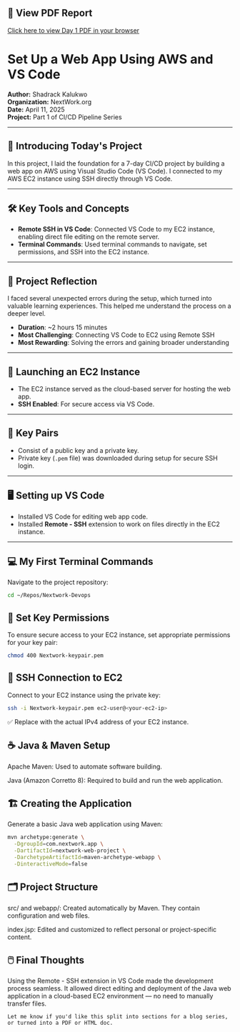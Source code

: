 ## 📄 View PDF Report

<a href="https://docs.google.com/viewer?url=https://raw.githubusercontent.com/Kalukwo/nextwork_CICD_project/main/day1/day1.pdf" target="_blank" rel="noopener noreferrer">
  Click here to view Day 1 PDF in your browser
</a>



# Set Up a Web App Using AWS and VS Code

**Author:** Shadrack Kalukwo  
**Organization:** NextWork.org  
**Date:** April 11, 2025  
**Project:** Part 1 of CI/CD Pipeline Series

---

## 📌 Introducing Today's Project

In this project, I laid the foundation for a 7-day CI/CD project by building a web app on AWS using Visual Studio Code (VS Code). I connected to my AWS EC2 instance using SSH directly through VS Code.

---

## 🛠️ Key Tools and Concepts

- **Remote SSH in VS Code**: Connected VS Code to my EC2 instance, enabling direct file editing on the remote server.
- **Terminal Commands**: Used terminal commands to navigate, set permissions, and SSH into the EC2 instance.

---

## 💭 Project Reflection

I faced several unexpected errors during the setup, which turned into valuable learning experiences. This helped me understand the process on a deeper level.

- **Duration**: ~2 hours 15 minutes  
- **Most Challenging**: Connecting VS Code to EC2 using Remote SSH  
- **Most Rewarding**: Solving the errors and gaining broader understanding

---

## 🚀 Launching an EC2 Instance

- The EC2 instance served as the cloud-based server for hosting the web app.
- **SSH Enabled**: For secure access via VS Code.

---

## 🔑 Key Pairs

- Consist of a public key and a private key.
- Private key (`.pem` file) was downloaded during setup for secure SSH login.

---

## 🖥️ Setting up VS Code

- Installed VS Code for editing web app code.
- Installed **Remote - SSH** extension to work on files directly in the EC2 instance.

---

## 💻 My First Terminal Commands

Navigate to the project repository:

```bash
cd ~/Repos/Nextwork-Devops
```

## 🔐 Set Key Permissions

To ensure secure access to your EC2 instance, set appropriate permissions for your key pair:

```bash
chmod 400 Nextwork-keypair.pem
```

## 🔌 SSH Connection to EC2
Connect to your EC2 instance using the private key:

```bash
ssh -i Nextwork-keypair.pem ec2-user@<your-ec2-ip>
```
✅ Replace <your-ec2-ip> with the actual IPv4 address of your EC2 instance.


## ☕ Java & Maven Setup
Apache Maven: Used to automate software building.

Java (Amazon Corretto 8): Required to build and run the web application.

## 🏗️ Creating the Application
Generate a basic Java web application using Maven:

```bash
mvn archetype:generate \
  -DgroupId=com.nextwork.app \
  -DartifactId=nextwork-web-project \
  -DarchetypeArtifactId=maven-archetype-webapp \
  -DinteractiveMode=false
```
## 🗂️ Project Structure
src/ and webapp/: Created automatically by Maven. They contain configuration and web files.

index.jsp: Edited and customized to reflect personal or project-specific content.

## 🖱️ Final Thoughts
Using the Remote - SSH extension in VS Code made the development process seamless. It allowed direct editing and deployment of the Java web application in a cloud-based EC2 environment — no need to manually transfer files.

```vbnet
Let me know if you'd like this split into sections for a blog series, or turned into a PDF or HTML doc.
```

